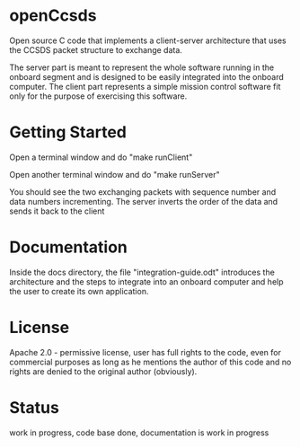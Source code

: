 # openCcsds
Open source C code that implements a client-server architecture that uses the CCSDS packet structure to exchange data.

The server part is meant to represent the whole software running in the onboard segment and is designed to be easily integrated into the onboard computer. The client part represents a simple mission control software fit only for the purpose of exercising this software.

# Getting Started

Open a terminal window and do "make runClient"  

Open another terminal window and do "make runServer"  

You should see the two exchanging packets with sequence number and data numbers incrementing. The server inverts the order of the data and sends it back to the client

# Documentation

Inside the docs directory, the file "integration-guide.odt" introduces the architecture and the steps to integrate into an onboard computer and help the user to create its own application.

# License

Apache 2.0 - permissive license, user has full rights to the code, even for commercial purposes as long as he mentions the author of this code and no rights are denied to the original author (obviously).

# Status
work in progress, code base done, documentation is work in progress